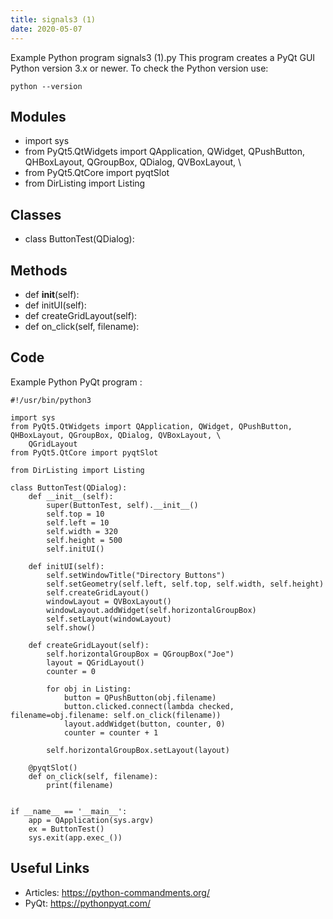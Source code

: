 ```yaml
---
title: signals3 (1)
date: 2020-05-07
---
```

Example Python program signals3 (1).py
This program creates a PyQt GUI
Python version 3.x or newer.
To check the Python version use:

    python --version

## Modules

* import sys
* from PyQt5.QtWidgets import QApplication, QWidget, QPushButton, QHBoxLayout, QGroupBox, QDialog, QVBoxLayout, \
* from PyQt5.QtCore import pyqtSlot
* from DirListing import Listing

## Classes

* class ButtonTest(QDialog):

## Methods

* def __init__(self):
* def initUI(self):
* def createGridLayout(self):
* def on_click(self, filename):

## Code

Example Python PyQt program :

    #!/usr/bin/python3
    
    import sys
    from PyQt5.QtWidgets import QApplication, QWidget, QPushButton, QHBoxLayout, QGroupBox, QDialog, QVBoxLayout, \
        QGridLayout
    from PyQt5.QtCore import pyqtSlot
    
    from DirListing import Listing
    
    class ButtonTest(QDialog):
        def __init__(self):
            super(ButtonTest, self).__init__()
            self.top = 10
            self.left = 10
            self.width = 320
            self.height = 500
            self.initUI()
    
        def initUI(self):
            self.setWindowTitle("Directory Buttons")
            self.setGeometry(self.left, self.top, self.width, self.height)
            self.createGridLayout()
            windowLayout = QVBoxLayout()
            windowLayout.addWidget(self.horizontalGroupBox)
            self.setLayout(windowLayout)
            self.show()
    
        def createGridLayout(self):
            self.horizontalGroupBox = QGroupBox("Joe")
            layout = QGridLayout()
            counter = 0
    
            for obj in Listing:
                button = QPushButton(obj.filename)
                button.clicked.connect(lambda checked, filename=obj.filename: self.on_click(filename))
                layout.addWidget(button, counter, 0)
                counter = counter + 1
    
            self.horizontalGroupBox.setLayout(layout)
    
        @pyqtSlot()
        def on_click(self, filename):
            print(filename)
    
    
    if __name__ == '__main__':
        app = QApplication(sys.argv)
        ex = ButtonTest()
        sys.exit(app.exec_())
    
    

## Useful Links

- Articles: https://python-commandments.org/
- PyQt: https://pythonpyqt.com/
